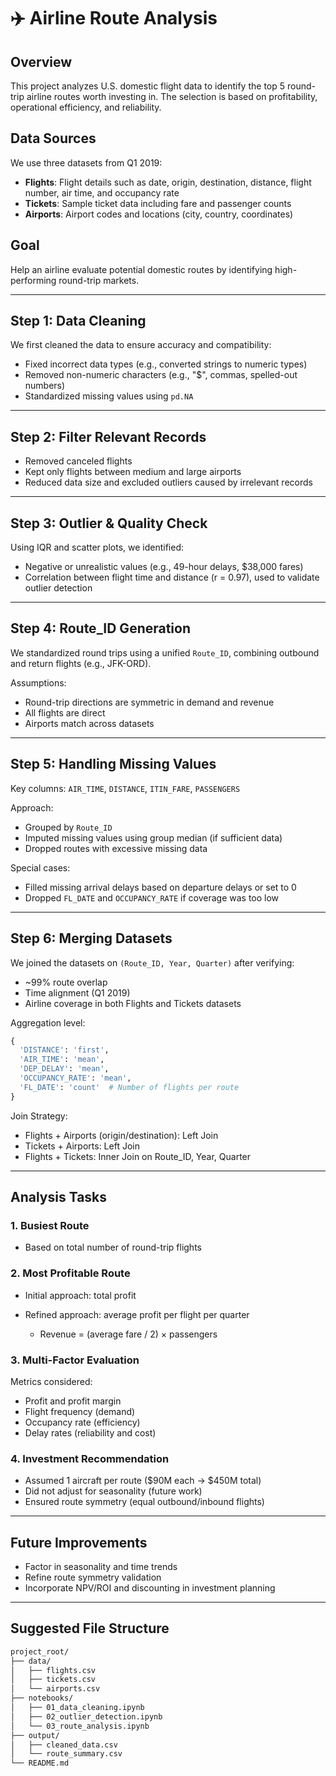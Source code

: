 # ✈️ Airline Route Analysis

## Overview

This project analyzes U.S. domestic flight data to identify the top 5 round-trip airline routes worth investing in. The selection is based on profitability, operational efficiency, and reliability.

## Data Sources

We use three datasets from Q1 2019:

* **Flights**: Flight details such as date, origin, destination, distance, flight number, air time, and occupancy rate
* **Tickets**: Sample ticket data including fare and passenger counts
* **Airports**: Airport codes and locations (city, country, coordinates)

## Goal

Help an airline evaluate potential domestic routes by identifying high-performing round-trip markets.

---

## Step 1: Data Cleaning

We first cleaned the data to ensure accuracy and compatibility:

* Fixed incorrect data types (e.g., converted strings to numeric types)
* Removed non-numeric characters (e.g., "\$", commas, spelled-out numbers)
* Standardized missing values using `pd.NA`

---

## Step 2: Filter Relevant Records

* Removed canceled flights
* Kept only flights between medium and large airports
* Reduced data size and excluded outliers caused by irrelevant records

---

## Step 3: Outlier & Quality Check

Using IQR and scatter plots, we identified:

* Negative or unrealistic values (e.g., 49-hour delays, \$38,000 fares)
* Correlation between flight time and distance (r = 0.97), used to validate outlier detection

---

## Step 4: Route\_ID Generation

We standardized round trips using a unified `Route_ID`, combining outbound and return flights (e.g., JFK-ORD).

Assumptions:

* Round-trip directions are symmetric in demand and revenue
* All flights are direct
* Airports match across datasets

---

## Step 5: Handling Missing Values

Key columns: `AIR_TIME`, `DISTANCE`, `ITIN_FARE`, `PASSENGERS`

Approach:

* Grouped by `Route_ID`
* Imputed missing values using group median (if sufficient data)
* Dropped routes with excessive missing data

Special cases:

* Filled missing arrival delays based on departure delays or set to 0
* Dropped `FL_DATE` and `OCCUPANCY_RATE` if coverage was too low

---

## Step 6: Merging Datasets

We joined the datasets on `(Route_ID, Year, Quarter)` after verifying:

* \~99% route overlap
* Time alignment (Q1 2019)
* Airline coverage in both Flights and Tickets datasets

Aggregation level:

```python
{
  'DISTANCE': 'first',
  'AIR_TIME': 'mean',
  'DEP_DELAY': 'mean',
  'OCCUPANCY_RATE': 'mean',
  'FL_DATE': 'count'  # Number of flights per route
}
```

Join Strategy:

* Flights + Airports (origin/destination): Left Join
* Tickets + Airports: Left Join
* Flights + Tickets: Inner Join on Route\_ID, Year, Quarter

---

## Analysis Tasks

### 1. Busiest Route

* Based on total number of round-trip flights

### 2. Most Profitable Route

* Initial approach: total profit
* Refined approach: average profit per flight per quarter

  * Revenue = (average fare / 2) × passengers

### 3. Multi-Factor Evaluation

Metrics considered:

* Profit and profit margin
* Flight frequency (demand)
* Occupancy rate (efficiency)
* Delay rates (reliability and cost)

### 4. Investment Recommendation

* Assumed 1 aircraft per route (\$90M each → \$450M total)
* Did not adjust for seasonality (future work)
* Ensured route symmetry (equal outbound/inbound flights)

---

## Future Improvements

* Factor in seasonality and time trends
* Refine route symmetry validation
* Incorporate NPV/ROI and discounting in investment planning

---

## Suggested File Structure

```bash
project_root/
├── data/
│   ├── flights.csv
│   ├── tickets.csv
│   └── airports.csv
├── notebooks/
│   ├── 01_data_cleaning.ipynb
│   ├── 02_outlier_detection.ipynb
│   └── 03_route_analysis.ipynb
├── output/
│   ├── cleaned_data.csv
│   └── route_summary.csv
└── README.md

